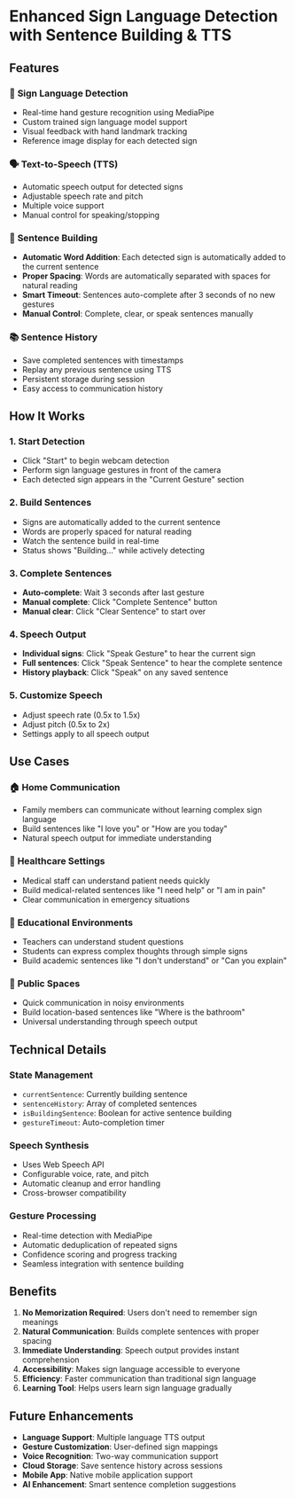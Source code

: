# Enhanced Sign Language Detection with Sentence Building & TTS

## Features

### 🎯 **Sign Language Detection**
- Real-time hand gesture recognition using MediaPipe
- Custom trained sign language model support
- Visual feedback with hand landmark tracking
- Reference image display for each detected sign

### 🗣️ **Text-to-Speech (TTS)**
- Automatic speech output for detected signs
- Adjustable speech rate and pitch
- Multiple voice support
- Manual control for speaking/stopping

### 📝 **Sentence Building**
- **Automatic Word Addition**: Each detected sign is automatically added to the current sentence
- **Proper Spacing**: Words are automatically separated with spaces for natural reading
- **Smart Timeout**: Sentences auto-complete after 3 seconds of no new gestures
- **Manual Control**: Complete, clear, or speak sentences manually

### 📚 **Sentence History**
- Save completed sentences with timestamps
- Replay any previous sentence using TTS
- Persistent storage during session
- Easy access to communication history

## How It Works

### 1. **Start Detection**
- Click "Start" to begin webcam detection
- Perform sign language gestures in front of the camera
- Each detected sign appears in the "Current Gesture" section

### 2. **Build Sentences**
- Signs are automatically added to the current sentence
- Words are properly spaced for natural reading
- Watch the sentence build in real-time
- Status shows "Building..." while actively detecting

### 3. **Complete Sentences**
- **Auto-complete**: Wait 3 seconds after last gesture
- **Manual complete**: Click "Complete Sentence" button
- **Manual clear**: Click "Clear Sentence" to start over

### 4. **Speech Output**
- **Individual signs**: Click "Speak Gesture" to hear the current sign
- **Full sentences**: Click "Speak Sentence" to hear the complete sentence
- **History playback**: Click "Speak" on any saved sentence

### 5. **Customize Speech**
- Adjust speech rate (0.5x to 1.5x)
- Adjust pitch (0.5x to 2x)
- Settings apply to all speech output

## Use Cases

### 🏠 **Home Communication**
- Family members can communicate without learning complex sign language
- Build sentences like "I love you" or "How are you today"
- Natural speech output for immediate understanding

### 🏥 **Healthcare Settings**
- Medical staff can understand patient needs quickly
- Build medical-related sentences like "I need help" or "I am in pain"
- Clear communication in emergency situations

### 🏫 **Educational Environments**
- Teachers can understand student questions
- Students can express complex thoughts through simple signs
- Build academic sentences like "I don't understand" or "Can you explain"

### 🚌 **Public Spaces**
- Quick communication in noisy environments
- Build location-based sentences like "Where is the bathroom"
- Universal understanding through speech output

## Technical Details

### **State Management**
- `currentSentence`: Currently building sentence
- `sentenceHistory`: Array of completed sentences
- `isBuildingSentence`: Boolean for active sentence building
- `gestureTimeout`: Auto-completion timer

### **Speech Synthesis**
- Uses Web Speech API
- Configurable voice, rate, and pitch
- Automatic cleanup and error handling
- Cross-browser compatibility

### **Gesture Processing**
- Real-time detection with MediaPipe
- Automatic deduplication of repeated signs
- Confidence scoring and progress tracking
- Seamless integration with sentence building

## Benefits

1. **No Memorization Required**: Users don't need to remember sign meanings
2. **Natural Communication**: Builds complete sentences with proper spacing
3. **Immediate Understanding**: Speech output provides instant comprehension
4. **Accessibility**: Makes sign language accessible to everyone
5. **Efficiency**: Faster communication than traditional sign language
6. **Learning Tool**: Helps users learn sign language gradually

## Future Enhancements

- **Language Support**: Multiple language TTS output
- **Gesture Customization**: User-defined sign mappings
- **Voice Recognition**: Two-way communication support
- **Cloud Storage**: Save sentence history across sessions
- **Mobile App**: Native mobile application support
- **AI Enhancement**: Smart sentence completion suggestions
